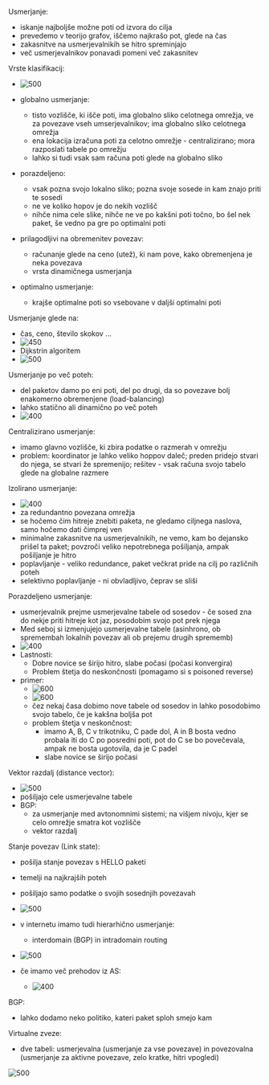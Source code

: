 Usmerjanje:
- iskanje najboljše možne poti od izvora do cilja
- prevedemo v teorijo grafov, iščemo najkrašo pot, glede na čas
- zakasnitve na usmerjevalnikih se hitro spreminjajo
- več usmerjevalnikov ponavadi pomeni več zakasnitev

Vrste klasifikacij:
- ![500](../../Images/Pasted%20image%2020240419105419.png)
- globalno usmerjanje:
	- tisto vozlišče, ki išče poti, ima globalno sliko celotnega omrežja, ve za povezave vseh umserjevalnikov; ima globalno sliko celotnega omrežja
	- ena lokacija izračuna poti za celotno omrežje - centralizirano; mora razposlati tabele po omrežju
	- lahko si tudi vsak sam računa poti glede na globalno sliko
- porazdeljeno:
	- vsak pozna svojo lokalno sliko; pozna svoje sosede in kam znajo priti te sosedi
	- ne ve koliko hopov je do nekih vozlišč
	- nihče nima cele slike, nihče ne ve po kakšni poti točno, bo šel nek paket, še vedno pa gre po optimalni poti

- prilagodljivi na obremenitev povezav:
	- računanje glede na ceno (utež), ki nam pove, kako obremenjena je neka povezava
	- vrsta dinamičnega usmerjanja

- optimalno usmerjanje:
	- krajše optimalne poti so vsebovane v daljši optimalni poti

Usmerjanje glede na:
- čas, ceno, število skokov ...
- ![450](../../Images/Pasted%20image%2020240419110413.png)
- Dijkstrin algoritem
- ![500](../../Images/Pasted%20image%2020240419110700.png)

Usmerjanje po več poteh:
- del paketov damo po eni poti, del po drugi, da so povezave bolj enakomerno obremenjene (load-balancing)
- lahko statično ali dinamično po več poteh
- ![400](../../Images/Pasted%20image%2020240419110944.png)

Centralizirano usmerjanje:
- imamo glavno vozlišče, ki zbira podatke o razmerah v omrežju
- problem: koordinator je lahko veliko hoppov daleč; preden pridejo stvari do njega, se stvari že spremenijo; rešitev - vsak računa svojo tabelo glede na globalne razmere

Izolirano usmerjanje:
- ![400](../../Images/Pasted%20image%2020240419111203.png)
- za redundantno povezana omrežja
- se hočemo čim hitreje znebiti paketa, ne gledamo ciljnega naslova, samo hočemo dati čimprej ven
- minimalne zakasnitve na usmerjevalnikih, ne vemo, kam bo dejansko prišel ta paket; povzroči veliko nepotrebnega pošiljanja, ampak pošiljanje je hitro
- poplavljanje - veliko redundance, paket večkrat pride na cilj po različnih poteh
- selektivno poplavljanje - ni obvladljivo, čeprav se sliši

Porazdeljeno usmerjanje:
- usmerjevalnik prejme usmerjevalne tabele od sosedov - če sosed zna do nekje priti hitreje kot jaz, posodobim svojo pot prek njega
- Med seboj si izmenjujejo usmerjevalne tabele (asinhrono, ob spremembah lokalnih povezav ali ob prejemu drugih sprememb)
- ![400](../../Images/Pasted%20image%2020240419112115.png)
- Lastnosti:
	- Dobre novice se širijo hitro, slabe počasi (počasi konvergira)
	- Problem štetja do neskončnosti (pomagamo si s poisoned reverse)
- primer:
	- ![600](../../Images/Pasted%20image%2020240419112618.png)
	- ![600](../../Images/Pasted%20image%2020240419112630.png)
	- čez nekaj časa dobimo nove tabele od sosedov in lahko posodobimo svojo tabelo, če je kakšna boljša pot
	- problem štetja v neskončnost:
		- imamo A, B, C v trikotniku, C pade dol, A in B bosta vedno probala iti do C po posredni poti, pot do C se bo povečevala, ampak ne bosta ugotovila, da je C padel 
		- slabe novice se širijo počasi

Vektor razdalj (distance vector):
- ![500](../../Images/Pasted%20image%2020240419114146.png)
- pošiljajo cele usmerjevalne tabele
- BGP:
	- za usmerjanje med avtonomnimi sistemi; na višjem nivoju, kjer se celo omrežje smatra kot vozlišče
	- vektor razdalj

Stanje povezav (Link state):
- pošilja stanje povezav s HELLO paketi
- temelji na najkrajših poteh
- pošiljajo samo podatke o svojih sosednjih povezavah
- ![500](../../Images/Pasted%20image%2020240419114353.png)

- v internetu imamo tudi hierarhično usmerjanje:
	- interdomain (BGP) in intradomain routing

- ![500](../../Images/Pasted%20image%2020240419114802.png)
- če imamo več prehodov iz AS:
	- ![400](../../Images/Pasted%20image%2020240419115004.png)

BGP:
- lahko dodamo neko politiko, kateri paket sploh smejo kam

Virtualne zveze:
- dve tabeli: usmerjevalna (usmerjanje za vse povezave) in povezovalna (usmerjanje za aktivne povezave, zelo kratke, hitri vpogledi)

![500](../../Images/Pasted%20image%2020240419115449.png)